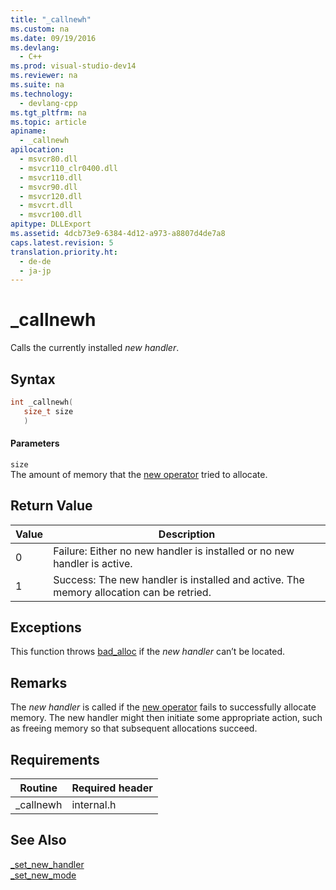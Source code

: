 ```yaml
---
title: "_callnewh"
ms.custom: na
ms.date: 09/19/2016
ms.devlang: 
  - C++
ms.prod: visual-studio-dev14
ms.reviewer: na
ms.suite: na
ms.technology: 
  - devlang-cpp
ms.tgt_pltfrm: na
ms.topic: article
apiname: 
  - _callnewh
apilocation: 
  - msvcr80.dll
  - msvcr110_clr0400.dll
  - msvcr110.dll
  - msvcr90.dll
  - msvcr120.dll
  - msvcrt.dll
  - msvcr100.dll
apitype: DLLExport
ms.assetid: 4dcb73e9-6384-4d12-a973-a8807d4de7a8
caps.latest.revision: 5
translation.priority.ht: 
  - de-de
  - ja-jp
---
```

# _callnewh
Calls the currently installed *new handler*.  
  
## Syntax  
  
```cpp  
int _callnewh(  
   size_t size  
   )  
```  
  
#### Parameters  
 `size`  
 The amount of memory that the [new operator](../vs140/new-Operator--C---.md) tried to allocate.  
  
## Return Value  
  
|Value|Description|  
|-----------|-----------------|  
|0|Failure: Either no new handler is installed or no new handler is active.|  
|1|Success: The new handler is installed and active. The memory allocation can be retried.|  
  
## Exceptions  
 This function throws [bad_alloc](../vs140/bad_alloc-Class.md) if the *new handler* can’t be located.  
  
## Remarks  
 The *new handler* is called if the [new operator](../vs140/new-Operator--C---.md) fails to successfully allocate memory. The new handler might then initiate some appropriate action, such as freeing memory so that subsequent allocations succeed.  
  
## Requirements  
  
|Routine|Required header|  
|-------------|---------------------|  
|_callnewh|internal.h|  
  
## See Also  
 [_set_new_handler](../vs140/_set_new_handler.md)   
 [_set_new_mode](../vs140/_set_new_mode.md)